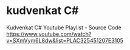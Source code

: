 # kudvenkat C#
Kudvenkat C# Youtube Playlist - Source Code
https://www.youtube.com/watch?v=SXmVym6L8dw&list=PLAC325451207E3105
